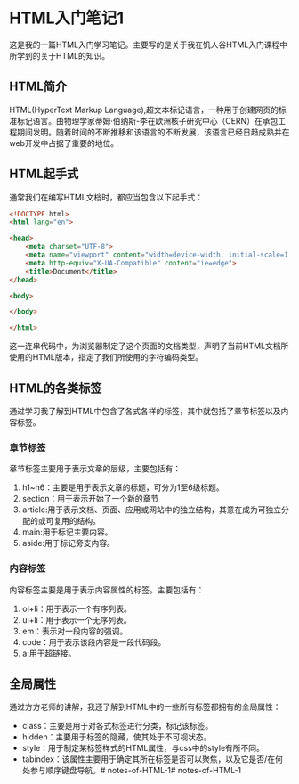 # HTML入门笔记1
这是我的一篇HTML入门学习笔记。主要写的是关于我在饥人谷HTML入门课程中所学到的关于HTML的知识。
## HTML简介
HTML(HyperText Markup Language),超文本标记语言，一种用于创建网页的标准标记语言。由物理学家蒂姆·伯纳斯-李在欧洲核子研究中心（CERN）在承包工程期间发明。随着时间的不断推移和该语言的不断发展，该语言已经日趋成熟并在web开发中占据了重要的地位。
## HTML起手式
通常我们在编写HTML文档时，都应当包含以下起手式：
```html
<!DOCTYPE html>
<html lang="en">

<head>
    <meta charset="UTF-8">
    <meta name="viewport" content="width=device-width, initial-scale=1.0">
    <meta http-equiv="X-UA-Compatible" content="ie=edge">
    <title>Document</title>
</head>

<body>

</body>

</html>
```
这一连串代码中，为浏览器制定了这个页面的文档类型，声明了当前HTML文档所使用的HTML版本，指定了我们所使用的字符编码类型。
## HTML的各类标签
通过学习我了解到HTML中包含了各式各样的标签，其中就包括了章节标签以及内容标签。
### 章节标签
章节标签主要用于表示文章的层级，主要包括有：
1. h1~h6：主要是用于表示文章的标题，可分为1至6级标题。
2. section：用于表示开始了一个新的章节
3. article:用于表示文档、页面、应用或网站中的独立结构，其意在成为可独立分配的或可复用的结构。​​
4. main:用于标记主要内容。
5. aside:用于标记旁支内容。

### 内容标签
内容标签主要是用于表示内容属性的标签。主要包括有：
1. ol+li：用于表示一个有序列表。
2. ul+li：用于表示一个无序列表。
3. em：表示对一段内容的强调。
4. code：用于表示该段内容是一段代码段。
5. a:用于超链接。

## 全局属性
通过方方老师的讲解，我还了解到HTML中的一些所有标签都拥有的全局属性：
* class：主要是用于对各式标签进行分类，标记该标签。
* hidden：主要用于标签的隐藏，使其处于不可视状态。
* style：用于制定某标签样式的HTML属性，与css中的style有所不同。
* tabindex：该属性主要用于确定其所在标签是否可以聚焦，以及它是否/在何处参与顺序键盘导航。# notes-of-HTML-1# notes-of-HTML-1
